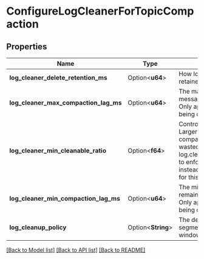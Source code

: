 # ConfigureLogCleanerForTopicCompaction

## Properties

Name | Type | Description | Notes
------------ | ------------- | ------------- | -------------
**log_cleaner_delete_retention_ms** | Option<**u64**> | How long are delete records retained? | [optional]
**log_cleaner_max_compaction_lag_ms** | Option<**u64**> | The maximum amount of time message will remain uncompacted. Only applicable for logs that are being compacted | [optional]
**log_cleaner_min_cleanable_ratio** | Option<**f64**> | Controls log compactor frequency. Larger value means more frequent compactions but also more space wasted for logs. Consider setting log.cleaner.max.compaction.lag.ms to enforce compactions sooner, instead of setting a very high value for this option. | [optional]
**log_cleaner_min_compaction_lag_ms** | Option<**u64**> | The minimum time a message will remain uncompacted in the log. Only applicable for logs that are being compacted. | [optional]
**log_cleanup_policy** | Option<**String**> | The default cleanup policy for segments beyond the retention window | [optional]

[[Back to Model list]](../README.md#documentation-for-models) [[Back to API list]](../README.md#documentation-for-api-endpoints) [[Back to README]](../README.md)


